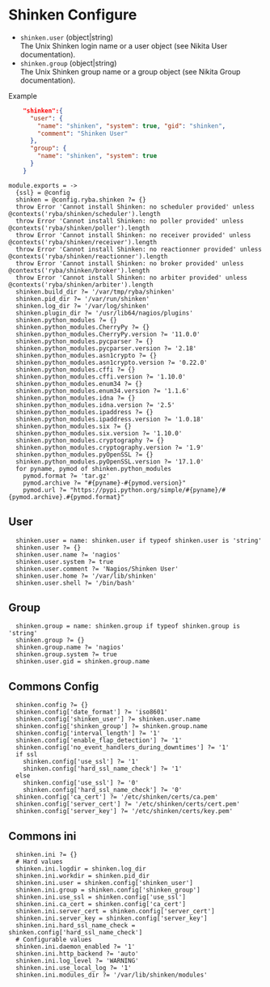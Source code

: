 
# Shinken Configure

*   `shinken.user` (object|string)   
    The Unix Shinken login name or a user object (see Nikita User documentation).   
*   `shinken.group` (object|string)   
    The Unix Shinken group name or a group object (see Nikita Group documentation).   

Example

```json
    "shinken":{
      "user": {
        "name": "shinken", "system": true, "gid": "shinken",
        "comment": "Shinken User"
      },
      "group": {
        "name": "shinken", "system": true
      }
    }
```

    module.exports = ->
      {ssl} = @config
      shinken = @config.ryba.shinken ?= {}
      throw Error 'Cannot install Shinken: no scheduler provided' unless @contexts('ryba/shinken/scheduler').length
      throw Error 'Cannot install Shinken: no poller provided' unless @contexts('ryba/shinken/poller').length
      throw Error 'Cannot install Shinken: no receiver provided' unless @contexts('ryba/shinken/receiver').length
      throw Error 'Cannot install Shinken: no reactionner provided' unless @contexts('ryba/shinken/reactionner').length
      throw Error 'Cannot install Shinken: no broker provided' unless @contexts('ryba/shinken/broker').length
      throw Error 'Cannot install Shinken: no arbiter provided' unless @contexts('ryba/shinken/arbiter').length
      shinken.build_dir ?= '/var/tmp/ryba/shinken'
      shinken.pid_dir ?= '/var/run/shinken'
      shinken.log_dir ?= '/var/log/shinken'
      shinken.plugin_dir ?= '/usr/lib64/nagios/plugins'
      shinken.python_modules ?= {}
      shinken.python_modules.CherryPy ?= {}
      shinken.python_modules.CherryPy.version ?= '11.0.0'
      shinken.python_modules.pycparser ?= {}
      shinken.python_modules.pycparser.version ?= '2.18'
      shinken.python_modules.asn1crypto ?= {}
      shinken.python_modules.asn1crypto.version ?= '0.22.0'
      shinken.python_modules.cffi ?= {}
      shinken.python_modules.cffi.version ?= '1.10.0'
      shinken.python_modules.enum34 ?= {}
      shinken.python_modules.enum34.version ?= '1.1.6'
      shinken.python_modules.idna ?= {}
      shinken.python_modules.idna.version ?= '2.5'
      shinken.python_modules.ipaddress ?= {}
      shinken.python_modules.ipaddress.version ?= '1.0.18'
      shinken.python_modules.six ?= {}
      shinken.python_modules.six.version ?= '1.10.0'
      shinken.python_modules.cryptography ?= {}
      shinken.python_modules.cryptography.version ?= '1.9'
      shinken.python_modules.pyOpenSSL ?= {}
      shinken.python_modules.pyOpenSSL.version ?= '17.1.0'
      for pyname, pymod of shinken.python_modules
        pymod.format ?= 'tar.gz'
        pymod.archive ?= "#{pyname}-#{pymod.version}"
        pymod.url ?= "https://pypi.python.org/simple/#{pyname}/#{pymod.archive}.#{pymod.format}"

## User

      shinken.user = name: shinken.user if typeof shinken.user is 'string'
      shinken.user ?= {}
      shinken.user.name ?= 'nagios'
      shinken.user.system ?= true
      shinken.user.comment ?= 'Nagios/Shinken User'
      shinken.user.home ?= '/var/lib/shinken'
      shinken.user.shell ?= '/bin/bash'

## Group

      shinken.group = name: shinken.group if typeof shinken.group is 'string'
      shinken.group ?= {}
      shinken.group.name ?= 'nagios'
      shinken.group.system ?= true
      shinken.user.gid = shinken.group.name

## Commons Config

      shinken.config ?= {}
      shinken.config['date_format'] ?= 'iso8601'
      shinken.config['shinken_user'] ?= shinken.user.name
      shinken.config['shinken_group'] ?= shinken.group.name
      shinken.config['interval_length'] ?= '1'
      shinken.config['enable_flap_detection'] ?= '1'
      shinken.config['no_event_handlers_during_downtimes'] ?= '1'
      if ssl
        shinken.config['use_ssl'] ?= '1'
        shinken.config['hard_ssl_name_check'] ?= '1'
      else
        shinken.config['use_ssl'] ?= '0'
        shinken.config['hard_ssl_name_check'] ?= '0'
      shinken.config['ca_cert'] ?= '/etc/shinken/certs/ca.pem'
      shinken.config['server_cert'] ?= '/etc/shinken/certs/cert.pem'
      shinken.config['server_key'] ?= '/etc/shinken/certs/key.pem'

## Commons ini

      shinken.ini ?= {}
      # Hard values
      shinken.ini.logdir = shinken.log_dir
      shinken.ini.workdir = shinken.pid_dir
      shinken.ini.user = shinken.config['shinken_user']
      shinken.ini.group = shinken.config['shinken_group']
      shinken.ini.use_ssl = shinken.config['use_ssl']
      shinken.ini.ca_cert = shinken.config['ca_cert']
      shinken.ini.server_cert = shinken.config['server_cert']
      shinken.ini.server_key = shinken.config['server_key']
      shinken.ini.hard_ssl_name_check = shinken.config['hard_ssl_name_check']
      # Configurable values
      shinken.ini.daemon_enabled ?= '1'
      shinken.ini.http_backend ?= 'auto'
      shinken.ini.log_level ?= 'WARNING'
      shinken.ini.use_local_log ?= '1'
      shinken.ini.modules_dir ?= '/var/lib/shinken/modules'
